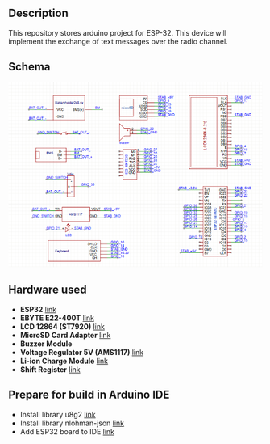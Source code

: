 ## Description
This repository stores arduino project for ESP-32.
This device will implement the exchange of text messages over the radio channel.

## Schema
![alt text](https://github.com/zufari4/RadioChat/blob/main/Docs/Schema.png)

## Hardware used
- **ESP32**
[link](https://docs.espressif.com/projects/esp-idf/en/stable/esp32/hw-reference/esp32/get-started-devkitc.html)
- **EBYTE E22-400T**
[link](https://www.ebyte.com/en/product-view-news.html?id=939)
- **LCD 12864 (ST7920)**
[link](https://iarduino.ru/shop/displays/lcd-128x64-graficheskiy-siniy-cvet-podsvetki.html)
- **MicroSD Card Adapter**
[link](https://www.ozon.ru/product/modul-b108-dlya-podklyucheniya-micro-sd-karty-spi-readermemory-card-tf-shield-dlya-arduino-982321259/?asb=Rh6z5LeoZrS4GmBfgziU3CqD3tJYN4dWWlDYGVe5RiQ%253D&asb2=PdON14aZ-AFtNI8yl2uKB10MJ7ALf7uiXa4J0hgriuYw7roZgPCGwW5e4p8mQ1Ote-b1M_atFwKUHqFCM7EvUg&avtc=1&avte=2&avts=1720169205&keywords=sd+%D0%BC%D0%BE%D0%B4%D1%83%D0%BB%D1%8C+%D0%B0%D1%80%D0%B4%D1%83%D0%B8%D0%BD%D0%BE)
- **Buzzer Module**
- **Voltage Regulator 5V (AMS1117)**
[link](https://www.ozon.ru/product/ldo-ctabilizator-napryazheniya-5v-na-ams1117-836966793)
- **Li-ion Charge Module**
[link](https://www.ozon.ru/product/modul-zaryada-li-ion-akkumulyatorov-type-c-2s-usb-bms-15w-8-4v1-5a-s-balansirovkoy-2-sht-1581768753/)
- **Shift Register**
[link](https://www.chipdip.ru/product/sn74hc165n)

## Prepare for build in Arduino IDE
- Install library u8g2 [link](https://github.com/olikraus/u8g2)
- Install library nlohman-json [link](https://github.com/Johboh/nlohmann-json)
- Add ESP32 board to IDE [link](https://docs.espressif.com/projects/arduino-esp32/en/latest/installing.html) 
